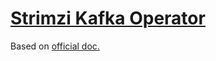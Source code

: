 # [Strimzi Kafka Operator](https://github.com/strimzi/strimzi-kafka-operator)

Based on [official doc.](https://strimzi.io/quickstarts/)
